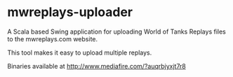 mwreplays-uploader
==================

A Scala based Swing application for uploading World of Tanks Replays files to the mwreplays.com website.

This tool makes it easy to upload multiple replays.

Binaries available at http://www.mediafire.com/?auqrbjyxjt7r8
